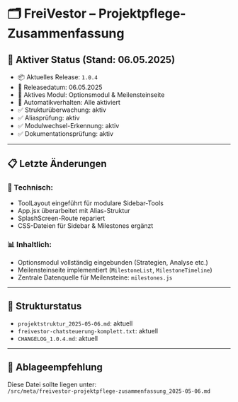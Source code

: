 # 🗂️ FreiVestor – Projektpflege-Zusammenfassung

## 📌 Aktiver Status (Stand: 06.05.2025)

- 📦 Aktuelles Release: `1.0.4`
- 📅 Releasedatum: 06.05.2025
- 🧩 Aktives Modul: Optionsmodul & Meilensteinseite
- 🧠 Automatikverhalten: Alle aktiviert
- ✅ Strukturüberwachung: aktiv
- ✅ Aliasprüfung: aktiv
- ✅ Modulwechsel-Erkennung: aktiv
- ✅ Dokumentationsprüfung: aktiv

---

## 📋 Letzte Änderungen

### 🔧 Technisch:
- ToolLayout eingeführt für modulare Sidebar-Tools
- App.jsx überarbeitet mit Alias-Struktur
- SplashScreen-Route repariert
- CSS-Dateien für Sidebar & Milestones ergänzt

### 📊 Inhaltlich:
- Optionsmodul vollständig eingebunden (Strategien, Analyse etc.)
- Meilensteinseite implementiert (`MilestoneList`, `MilestoneTimeline`)
- Zentrale Datenquelle für Meilensteine: `milestones.js`

---

## 📂 Strukturstatus

- `projektstruktur_2025-05-06.md`: aktuell
- `freivestor-chatsteuerung-komplett.txt`: aktuell
- `CHANGELOG_1.0.4.md`: aktuell

---

## 📁 Ablageempfehlung

Diese Datei sollte liegen unter:  
`/src/meta/freivestor-projektpflege-zusammenfassung_2025-05-06.md`